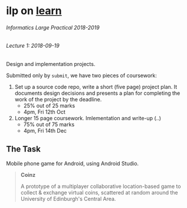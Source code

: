 # ilp on [learn](http://course.inf.ed.ac.uk/ilp)
###### Informatics Large Practical 2018-2019

###### _Lecture 1: 2018-09-19_

Design and implementation projects.

Submitted only by `submit`, we have two pieces of coursework:

1. Set up a source code repo, write a short (five page) project plan. It documents design decisions and presents a plan for completing the work of the project by the deadline.
    - 25% out of 25 marks
    - 4pm, Fri 12th Oct
2. Longer 15 page coursework. Imlementation and write-up (..)
    - 75% out of 75 marks
    - 4pm, Fri 14th Dec

## The Task

Mobile phone game for Android, using Android Studio.

> **Coinz**
>
> A prototype of a multiplayer collaborative location-based game to collect & exchange virtual coins, scattered at random
> around the University of Edinburgh's Central Area.
>
